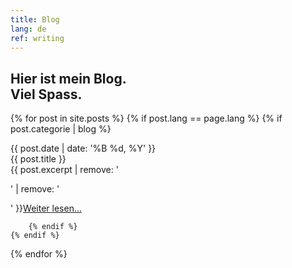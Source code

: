 ```yaml
---
title: Blog
lang: de
ref: writing
---
```



<h2 class="headline">Hier ist mein Blog.<br>Viel Spass.</h2>

{% for post in site.posts %}
	{% if post.lang == page.lang %}
		{% if post.categorie | blog %}

<div >
<time class="post-container__date">
{{ post.date | date: '%B %d, %Y' }}  </time>

<div class="post-container__title">
{{ post.title }}</div>

<div class="post-container__text">
{{ post.excerpt | remove: '<p>' | remove: '</p>' }}<a href="">Weiter lesen...</a></div>

		{% endif %}
	{% endif %}
{% endfor %}

</div>
